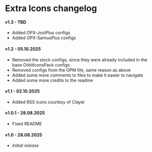 # Extra Icons changelog
#### v1.3 - TBD
- Added OPX-JoolPlus configs
- Added OPX-SarnusPlus configs
#### v1.2 - 05.10.2025
- Removed the stock configs, since they were already included in the base OrbitIconsPack configs
- Removed configs from the OPM file, same reason as above
- Added some more comments to files to make it easier to navigate
- Added some more credits to the readme
#### v1.1 - 02.10.2025
- Added RSS icons courtesy of Clayel
#### v1.0.1 - 28.08.2025
- Fixed README
#### v1.0 - 28.08.2025
- *Initial release*
